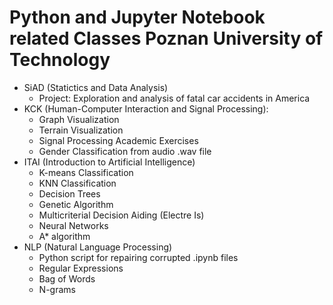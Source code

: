 # Python and Jupyter Notebook related Classes Poznan University of Technology
* SiAD (Statictics and Data Analysis)
  *  Project: Exploration and analysis of fatal car accidents in America
* KCK (Human-Computer Interaction and Signal Processing):
  * Graph Visualization
  * Terrain Visualization
  * Signal Processing Academic Exercises
  * Gender Classification from audio .wav file
* ITAI (Introduction to Artificial Intelligence)
  * K-means Classification
  * KNN Classification
  * Decision Trees
  * Genetic Algorithm
  * Multicriterial Decision Aiding (Electre Is)
  * Neural Networks
  * A* algorithm
* NLP (Natural Language Processing)
  * Python script for repairing corrupted .ipynb files
  * Regular Expressions
  * Bag of Words
  * N-grams

